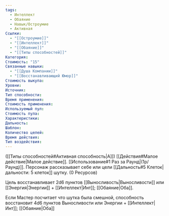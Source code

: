 ```yaml
---
tags:
  - Интеллект
  - Обаяние
  - Навык/Остроумие
  - Активная
Ссылки:
  - "[[Остроумие]]"
  - "[[Интеллект]]"
  - "[[Обаяние]]"
  - "[[Типы способностей]]"
Категория: 
Стоимость: "15"
Связанные навыки:
  - "[[Душа Компании]]"
  - "[[Восстанавливающий Юмор]]"
Стоимость выкупа:
Уровни:
Источник:
Тип способности:
Время применения:
Стоимость применения:
Используемый пул:
Стоимость пула:
Характеристики:
Дальность:
Шаблон:
Количество целей:
Время действия:
Тип воздействия:
---
```

([[Типы способностей#Активная способность|А]]) [[Действия#Малое действие|Малое действие]]. [[Использование#1 Раз за Раунд|(1р/Раунд)]]. Персонаж рассказывает себе или цели [[Дальность#5 Клеток|дальности: 5 клеток]] шутку. (0 Ресурсов)

Цель восстанавливает 2d6 пунктов [[Выносливость|Выносливости]] или [[Энергия|Энергии]] + [[Интеллект|Инт]]; [[Обаяние|Оба]]. 

Если Мастер посчитает что шутка была смешной, способность восстановит 4d6 пунктов Выносливости или Энергии + [[Интеллект|Инт]]; [[Обаяние|Оба]]